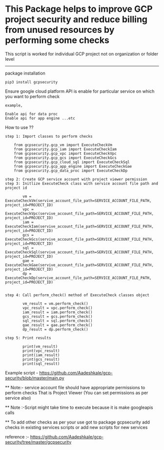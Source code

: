 # This Package helps to improve GCP project security and reduce billing from unused resources by performing some checks 

This script is worked for individual GCP project not on organization or folder level
__________


package installation
    
    pip3 install gcpsecurity

Ensure google cloud platform API is enable for particular service on which you want to perform check
   
    example,
    
    Enable api for data proc
    Enable api for app engine ...etc
    

How to use ??

    step 1: Import classes to perform checks
        
        from gcpsecurity.gcp_vm import ExecuteCheckVm
        from gcpsecurity.gcp_iam import ExecuteCheckIam
        from gcpsecurity.gcp_vpc import ExecuteCheckVpc
        from gcpsecurity.gcp_gcs import ExecuteCheckGcs
        from gcpsecurity.gcp_cloud_sql import ExecuteCheckSql
        from gcpsecurity.gcp_app_engine import ExecuteCheckGae
        from gcpsecurity.gcp_data_proc import ExecuteCheckDp
                 
    step 2: Create GCP service account with project viewer permission
    step 3: Initlize ExecuteCheck class with service account file path and project id
            
            vm = ExecuteCheckVm(servive_account_file_path=SERVICE_ACCOUNT_FILE_PATH, project_id=PROJECT_ID)
            vpc = ExecuteCheckVpc(servive_account_file_path=SERVICE_ACCOUNT_FILE_PATH, project_id=PROJECT_ID)
            iam = ExecuteCheckIam(servive_account_file_path=SERVICE_ACCOUNT_FILE_PATH, project_id=PROJECT_ID)
            gcs = ExecuteCheckGcs(servive_account_file_path=SERVICE_ACCOUNT_FILE_PATH, project_id=PROJECT_ID)
            sql = ExecuteCheckSql(servive_account_file_path=SERVICE_ACCOUNT_FILE_PATH, project_id=PROJECT_ID)
            gae = ExecuteCheckGae(servive_account_file_path=SERVICE_ACCOUNT_FILE_PATH, project_id=PROJECT_ID)
            dp = ExecuteCheckDp(servive_account_file_path=SERVICE_ACCOUNT_FILE_PATH, project_id=PROJECT_ID)

    
    step 4: Call perform_check() method of ExecuteCheck classes object
    
            vm_result = vm.perform_check()
            vpc_result = vpc.perform_check()
            iam_result = iam.perform_check()
            gcs_result = gcs.perform_check()
            sql_result = sql.perform_check()
            gae_result = gae.perform_check()
            dp_result = dp.perform_check()
    
    step 5: Print results
            
            print(vm_result)
            print(vpc_result)
            print(iam_result)
            print(gcs_result)
            print(sql_result)
 
              
Example script - https://github.com/Aadeshkale/gcp-security/blob/master/main.py 
 
 
** Note:- service account file should have appropriate permissions to perform checks 
That is Project Viewer (You can set permissions as per service also)


** Note :-Script might take time to execute because it is make googleapis calls


** To add other checks as per your use got to package gcpsecurity add checks in existing services scripts or add new scripts for new services

reference :- https://github.com/Aadeshkale/gcp-security/tree/master/gcpsecurity 